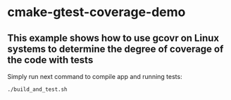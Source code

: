 # cmake-gtest-coverage-demo
## This example shows how to use gcovr on Linux systems to determine the degree of coverage of the code with tests

Simply run next command to compile app and running tests:
```
./build_and_test.sh
```
